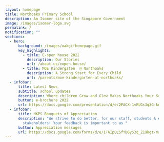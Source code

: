 ```yaml
---
layout: homepage
title: Northoaks Primary School
description: An Isomer site of the Singapore Government
image: /images/isomer-logo.svg
permalink: /
notification: ""
sections:
  - hero:
      background: /images/oakgifhomepage.gif
      key_highlights:
        - title: E-open house 2022
          description: Our Stories
          url: /about-us/eopen-house/
        - title: MOE Kindergaten  @ Northoaks
          description: A Strong Start for Every Child
          url: /parents/moe-kindergarten-at-northoaks/
  - infobar:
      title: Latest News
      subtitle: school updates
      description: Where children Grow and Glow Makes Northoaks Your School of Choice!
      button: e-brochure 2022
      url: https://docs.google.com/presentation/d/e/2PACX-1vRUGs3q3G-kn_zqB-iFtiZT2z-Ci0ErKG6z4MKW7UUDyhs-LOTbqwoTxFyBRxb3p9HI14xHMq8R5__E/pub?start=true&loop=true&delayms=10000&slide=id.p
  - infobar:
      title: NKPS Bouquets of Appreciation
      description: "We strive to do better, for our staff, students & even
        stakeholders! Your feedback is important to us "
      button: Appreciation messages
      url: https://docs.google.com/forms/d/e/1FAIpQLSfYDGy53q_Z19kgt-maq_tKplr3voe34Lno9PyozZwLjTRTVw/viewform
---
```


